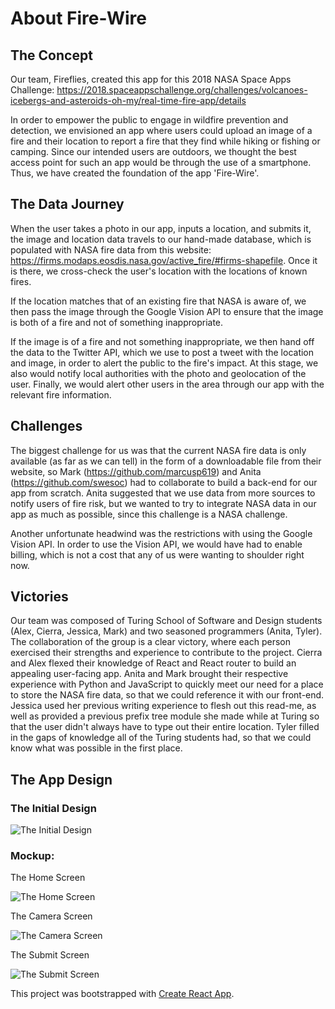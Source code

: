 # About Fire-Wire

## The Concept

Our team, Fireflies, created this app for this 2018 NASA Space Apps Challenge: https://2018.spaceappschallenge.org/challenges/volcanoes-icebergs-and-asteroids-oh-my/real-time-fire-app/details

In order to empower the public to engage in wildfire prevention and detection, we envisioned an app where users could upload an image of a fire and their location to report a fire that they find while hiking or fishing or camping. Since our intended users are outdoors, we thought the best access point for such an app would be through the use of a smartphone. Thus, we have created the foundation of the app 'Fire-Wire'.

## The Data Journey

When the user takes a photo in our app, inputs a location, and submits it, the image and location data travels to our hand-made database, which is populated with NASA fire data from this website: https://firms.modaps.eosdis.nasa.gov/active_fire/#firms-shapefile. Once it is there, we cross-check the user's location with the locations of known fires. 

If the location matches that of an existing fire that NASA is aware of, we then pass the image through the Google Vision API to ensure that the image is both of a fire and not of something inappropriate. 

If the image is of a fire and not something inappropriate, we then hand off the data to the Twitter API, which we use to post a tweet with the location and image, in order to alert the public to the fire's impact. At this stage, we also would notify local authorities with the photo and geolocation of the user. Finally, we would alert other users in the area through our app with the relevant fire information.

## Challenges

The biggest challenge for us was that the current NASA fire data is only available (as far as we can tell) in the form of a downloadable file from their website, so Mark (https://github.com/marcusp619) and Anita (https://github.com/swesoc) had to collaborate to build a back-end for our app from scratch. Anita suggested that we use data from more sources to notify users of fire risk, but we wanted to try to integrate NASA data in our app as much as possible, since this challenge is a NASA challenge.

Another unfortunate headwind was the restrictions with using the Google Vision API. In order to use the Vision API, we would have had to enable billing, which is not a cost that any of us were wanting to shoulder right now.

## Victories

Our team was composed of Turing School of Software and Design students (Alex, Cierra, Jessica, Mark) and two seasoned programmers (Anita, Tyler). The collaboration of the group is a clear victory, where each person exercised their strengths and experience to contribute to the project. Cierra and Alex flexed their knowledge of React and React router to build an appealing user-facing app. Anita and Mark brought their respective experience with Python and JavaScript to quickly meet our need for a place to store the NASA fire data, so that we could reference it with our front-end. Jessica used her previous writing experience to flesh out this read-me, as well as provided a previous prefix tree module she made while at Turing so that the user didn't always have to type out their entire location. Tyler filled in the gaps of knowledge all of the Turing students had, so that we could know what was possible in the first place.

## The App Design

### The Initial Design

![The Initial Design](wireframe.png)

### Mockup:

The Home Screen

![The Home Screen](homescreen.png)

The Camera Screen

![The Camera Screen](camerascreen.png)

The Submit Screen

![The Submit Screen](submitscreen.png)

This project was bootstrapped with [Create React App](https://github.com/facebook/create-react-app).
